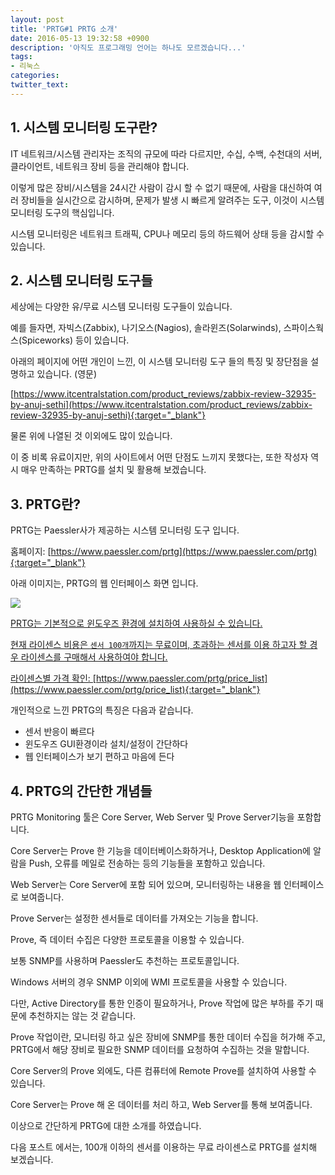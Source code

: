 ```yaml
---
layout: post
title: 'PRTG#1 PRTG 소개'
date: 2016-05-13 19:32:58 +0900
description: '아직도 프로그래밍 언어는 하나도 모르겠습니다...'
tags:
- 리눅스
categories:
twitter_text:
---
```


## 1. 시스템 모니터링 도구란?

IT 네트워크/시스템 관리자는 조직의 규모에 따라 다르지만, 수십, 수백, 수천대의 서버, 클라이언트, 네트워크 장비 등을 관리해야 합니다.

이렇게 많은 장비/시스템을 24시간 사람이 감시 할 수 없기 때문에, 사람을 대신하여 여러 장비들을 실시간으로 감시하며, 문제가 발생 시 빠르게 알려주는 도구, 이것이 시스템 모니터링 도구의 핵심입니다.

시스템 모니터링은 네트워크 트래픽, CPU나 메모리 등의 하드웨어 상태 등을 감시할 수 있습니다.

## 2. 시스템 모니터링 도구들

세상에는 다양한 유/무료 시스템 모니터링 도구들이 있습니다.

예를 들자면, 자빅스(Zabbix), 나기오스(Nagios), 솔라윈즈(Solarwinds), 스파이스웍스(Spiceworks) 등이 있습니다.

아래의 페이지에 어떤 개인이 느낀, 이 시스템 모니터링 도구 들의 특징 및 장단점을 설명하고 있습니다. (영문)

[https://www.itcentralstation.com/product_reviews/zabbix-review-32935-by-anuj-sethi](https://www.itcentralstation.com/product_reviews/zabbix-review-32935-by-anuj-sethi){:target="_blank"}

물론 위에 나열된 것 이외에도 많이 있습니다.

이 중 비록 유료이지만, 위의 사이트에서 어떤 단점도 느끼지 못했다는, 또한 작성자 역시 매우 만족하는 PRTG를 설치 및 활용해 보겠습니다.

## 3. PRTG란?

PRTG는 Paessler사가 제공하는 시스템 모니터링 도구 입니다.

홈페이지: [https://www.paessler.com/prtg](https://www.paessler.com/prtg){:target="_blank"}

아래 이미지는, PRTG의 웹 인터페이스 화면 입니다.

<a href="https://googledrive.com/host/0Bw2KEQNBe4nMZW91OWJNZ2lmX0k/PRTG01.png" data-lightbox="139"><img src="https://googledrive.com/host/0Bw2KEQNBe4nMZW91OWJNZ2lmX0k/PRTG01.png">

PRTG는 기본적으로 윈도우즈 환경에 설치하여 사용하실 수 있습니다.

현재 라이센스 비용은 `센서 100개`까지는 무료이며, 초과하는 센서를 이용 하고자 할 경우 라이센스를 구매해서 사용하여야 합니다.

라이센스별 가격 확인: [https://www.paessler.com/prtg/price_list](https://www.paessler.com/prtg/price_list){:target="_blank"}

개인적으로 느낀 PRTG의 특징은 다음과 같습니다.

* 센서 반응이 빠르다
* 윈도우즈 GUI환경이라 설치/설정이 간단하다
* 웹 인터페이스가 보기 편하고 마음에 든다

## 4. PRTG의 간단한 개념들

PRTG Monitoring 툴은 Core Server, Web Server 및 Prove Server기능을 포함합니다.

Core Server는 Prove 한 기능을 데이터베이스화하거나, Desktop Application에 알람을 Push, 오류를 메일로 전송하는 등의 기능들을 포함하고 있습니다.

Web Server는 Core Server에 포함 되어 있으며, 모니터링하는 내용을 웹 인터페이스로 보여줍니다.

Prove Server는 설정한 센서들로 데이터를 가져오는 기능을 합니다.

Prove, 즉 데이터 수집은 다양한 프로토콜을 이용할 수 있습니다.

보통 SNMP를 사용하며 Paessler도 추천하는 프로토콜입니다.

Windows 서버의 경우 SNMP 이외에 WMI 프로토콜을 사용할 수 있습니다.

다만, Active Directory를 통한 인증이 필요하거나, Prove 작업에 많은 부하를 주기 때문에 추천하지는 않는 것 같습니다.

Prove 작업이란, 모니터링 하고 싶은 장비에 SNMP를 통한 데이터 수집을 허가해 주고, PRTG에서 해당 장비로 필요한 SNMP 데이터를 요청하여 수집하는 것을 말합니다.


Core Server의 Prove 외에도, 다른 컴퓨터에 Remote Prove를 설치하여 사용할 수 있습니다.

Core Server는 Prove 해 온 데이터를 처리 하고, Web Server를 통해 보여줍니다.

이상으로 간단하게 PRTG에 대한 소개를 하였습니다.

다음 포스트 에서는, 100개 이하의 센서를 이용하는 무료 라이센스로 PRTG를 설치해 보겠습니다.
